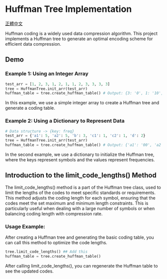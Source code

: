 # Huffman Tree Implementation

[正體中文](README.zh-TW.md)

Huffman coding is a widely used data compression algorithm. This project implements a Huffman tree to generate an optimal encoding scheme for efficient data compression.

## Demo

### Example 1: Using an Integer Array

```python
test_arr = [1, 2, 3, 1, 2, 1, 1, 2, 3, 3, 3, 3]
tree = HuffmanTree.init_arr(test_arr)
huffman_table = tree.create_huffman_table() # Output: {3: '0', 1: '10', 2: '110'}
```

In this example, we use a simple integer array to create a Huffman tree and generate a coding table.

### Example 2: Using a Dictionary to Represent Data

```python
# Data structure -> {key: freq}
test_arr = {'a1': 5, 'a2': 5, 'b': 3, 'c1': 1, 'c2': 1, 'd': 2}
tree = HuffmanTree.init_arr(test_arr)
huffman_table = tree.create_huffman_table() # Output: {'a1': '00', 'a2': '01', 'b': '10', 'd': '110', 'c2': '1110', 'c1': '11110'}
```

In the second example, we use a dictionary to initialize the Huffman tree, where the keys represent symbols and the values represent frequencies.

## Introduction to the limit_code_lengths() Method

The limit_code_lengths() method is a part of the Huffman tree class, used to limit the lengths of the codes to meet specific standards or requirements. This method adjusts the coding length for each symbol, ensuring that the codes meet the set maximum and minimum length constraints. This is particularly useful when dealing with a large number of symbols or when balancing coding length with compression rate.

### Usage Example:

After creating a Huffman tree and generating the basic coding table, you can call this method to optimize the code lengths.

```python
tree.limit_code_lengths() ## Add this
huffman_table = tree.create_huffman_table()
```

After calling limit_code_lengths(), you can regenerate the Huffman table to see the updated codes.

